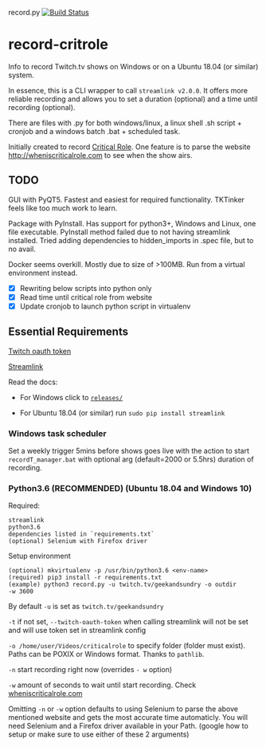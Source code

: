 record.py [![Build Status](https://travis-ci.com/Jelle-M/record-twitch.svg?branch=master)](https://travis-ci.com/Jelle-M/record-twitch)

# record-critrole
Info to record Twitch.tv shows on Windows or on a Ubuntu 18.04 (or similar)
system.

In essence, this is a CLI wrapper to call `streamlink v2.0.0`. It offers more reliable
recording and allows you to set a duration (optional) and a time until
recording (optional).

There are files with .py for both windows/linux, a linux shell .sh script + cronjob and a  windows batch .bat + scheduled task. 

Initially created to record [Critical Role](https://critrole.com). One feature is to parse the website http://wheniscriticalrole.com to see when the show airs.

## TODO
GUI with PyQT5. Fastest and easiest for required functionality. TKTinker feels
like too much work to learn.

Package with PyInstall. Has support for python3+, Windows and Linux, one file
executable. PyInstall method failed due to not having streamlink installed.
Tried adding dependencies to hidden_imports in .spec file, but to no avail.

Docker seems overkill. Mostly due to size of >100MB. Run from a virtual environment instead. 

- [x] Rewriting below scripts into python only
- [x] Read time until critical role from website
- [x] Update cronjob to launch python script in virtualenv
## Essential Requirements
[Twitch oauth token](https://twitchapps.com/tmi/)

[Streamlink](https://github.com/streamlink/streamlink)

Read the docs:
* For Windows click to [`releases/`](https://github.com/streamlink/streamlink/releases)

* For Ubuntu 18.04 (or similar) run `sudo pip install streamlink`

### Windows task scheduler
Set a weekly trigger 5mins before shows goes live with the action to start `recordT_manager.bat` with optional arg (default=2000 or 5.5hrs) duration of recording. 

### Python3.6 (**RECOMMENDED**) (Ubuntu 18.04 and Windows 10)
Required:
```
streamlink
python3.6 
dependencies listed in `requirements.txt` 
(optional) Selenium with Firefox driver
```

Setup environment
```
(optional) mkvirtualenv -p /usr/bin/python3.6 <env-name> 
(required) pip3 install -r requirements.txt
(example) python3 record.py -u twitch.tv/geekandsundry -o outdir
-w 3600
```
By default `-u` is set as `twitch.tv/geekandsundry`

`-t` if not set, `--twitch-oauth-token` when calling streamlink will not be set and will use token set in streamlink config

`-o /home/user/Videos/criticalrole` to specify folder (folder must exist). Paths can be POXIX or Windows format. Thanks to `pathlib`.

`-n` start recording right now (overrides `- w` option)

`-w` amount of seconds to wait until start recording. Check
[wheniscriticalrole.com](https://wheniscriticalrole.com)

Omitting `-n` or `-w` option defaults to using Selenium to parse the above
mentioned website and gets the most accurate time automaticly. You will need
Selenium and a Firefox driver available in your Path. (google how to setup or
make sure to use either of these 2 arguments)
